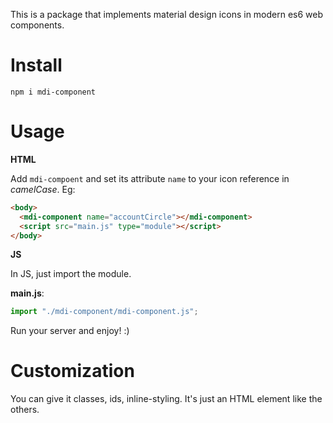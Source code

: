This is a package that implements material design icons in modern es6 web components.

# Install
```
npm i mdi-component
```

# Usage
**HTML**

Add `mdi-compoent` and set its attribute `name` to your icon reference in *camelCase*. Eg:
```html
<body>
  <mdi-component name="accountCircle"></mdi-component>
  <script src="main.js" type="module"></script>
</body>
```

**JS**

In JS, just import the module.

**main.js**:
```javascript
import "./mdi-component/mdi-component.js";
```

Run your server and enjoy! :)

# Customization
You can give it classes, ids, inline-styling. It's just an HTML element like the others.
